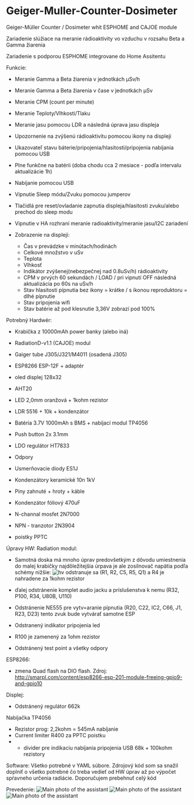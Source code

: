 # Geiger-Muller-Counter-Dosimeter
Geiger-Müller Counter / Dosimeter whit ESPHOME and CAJOE module

Zariadenie slúžiace na meranie rádioaktivity vo vzduchu v rozsahu Beta a Gamma žiarenia

Zariadenie s podporou ESPHOME integrovane do Home Assitentu

Funkcie:
- Meranie Gamma a Beta žiarenia v jednotkách µSv/h
- Meranie Gamma a Beta žiarenia v čase v jednotkách µSv
- Meranie CPM (count per minute)
- Meranie Teploty/Vlhkosti/Tlaku
- Meranie jasu pomocou LDR a následná úprava jasu displeja

- Upozornenie na zvýšenú rádioaktivitu pomocou ikony na displeji
- Ukazovateľ stavu báterie/pripojenia/hlasitosti/pripojenia nabíjania pomocou USB
- Plne funkčne na batérii (doba chodu cca 2 mesiace - podľa intervalu aktualizácie 1h)
- Nabíjanie pomocou USB
- Vipnutie Sleep módu/Zvuku pomocou jumperov
- Tlačidlá pre reset/ovladanie zapnutia displeja/hlasitosti zvuku/alebo prechod do sleep modu
- Vipnutie v HA rozhraní meranie radioaktivity/meranie jasu/I2C zariadení

- Zobrazenie na displeji:
    -  Čas v prevádzke v minútach/hodinách
    -  Celkové množstvo v uSv
    -  Teplota
    -  Vlhkosť
    -  Indikátor zvýšenej(nebezpečnej nad 0.8uSv/h) rádioaktivity
    -  CPM v prvých 60 sekundách / LOAD / pri vipnutí OFF následná aktualizácia po 60s na uSv/h
    -  Stav hlasitosti pípnutia bez ikony = krátke / s ikonou reproduktoru = dlhé pípnutie
    -  Stav pripojenia wifi
    -  Stav batérie až pod klesnutie 3,36V zobrazí pod 100%
  

Potrebný Hardwér:
- Krabička z 10000mAh power banky (alebo iná)
- RadiationD-v1.1 (CAJOE) modul
- Gaiger tube J305/J321/M4011 (osadená J305)
- ESP8266 ESP-12F + adaptér
- oled displej 128x32
- AHT20
- LED 2,0mm oranžová + 1kohm rezistor
- LDR 5516 + 10k + kondenzátor
- Batéria 3.7V 1000mAh s BMS + nabíjací modul TP4056
- Push button 2x 3.1mm
- LDO regulátor HT7833

- Odpory
- Usmerňovacie diody ES1J
- Kondenzátory keramické 10n 1kV
- Piny zahnuté + hroty + káble
- Kondenzátor fóliový 470uF
- N-channal mosfet 2N7000
- NPN - tranzotor 2N3904
- poistky PPTC

Úpravy HW:
Radiation modul:
- Samotná doska má mnoho úprav predovšetkým z dôvodu umiestnenia do malej krabičky najdôležitejšia úrpava je ale zosilnovač napätia podľa schémy nižšie:
![hv](image/Clipboard02.jpg)
  odstranuje sa (R1, R2, C5, R5, Q1) a R4 je nahradene za 1kohm rezistor
  

- ďalej odstránenie komplet audio jacku a príslušenstva k nemu (R32, P100, R34, U80B, U110)
- Odstránenie NE555 pre vytv=aranie pípnutia (R20, C22, IC2, C66, J1, R23, D23) tento zvuk bude vytvárať samotne ESP
- Odstranený indikator pripojenia led
- R100 je zamenený za 1ohm rezistor
- Odstránený test point a všetky odpory

ESP8266:
- zmena Quad flash na DIO flash.
  Zdroj: http://smarpl.com/content/esp8266-esp-201-module-freeing-gpio9-and-gpio10

Displej:
- Odstránený regulátor 662k

Nabíjačka TP4056
- Rezistor prog: 2,2kohm = 545mA nabíjanie
- Current limiter R400 za PPTC poistku
- + divider pre indikaciu nabíjania pripojenia USB 68k + 100kohm rezistory


Software:
Všetko potrebné v YAML súbore. Zdrojový kód som sa snažil doplniť o všetko potrebné čo treba vedieť od HW úprav až po výpočet spŕavneho určenia radiácie. 
Doporučujem prebehnuť celý kód

Prevedenie:
![Main photo of the assistant](image/20240210_160241.jpg)
![Main photo of the assistant](image/20240210_164619.jpg)
![Main photo of the assistant](image/20240210_164701.jpg)
